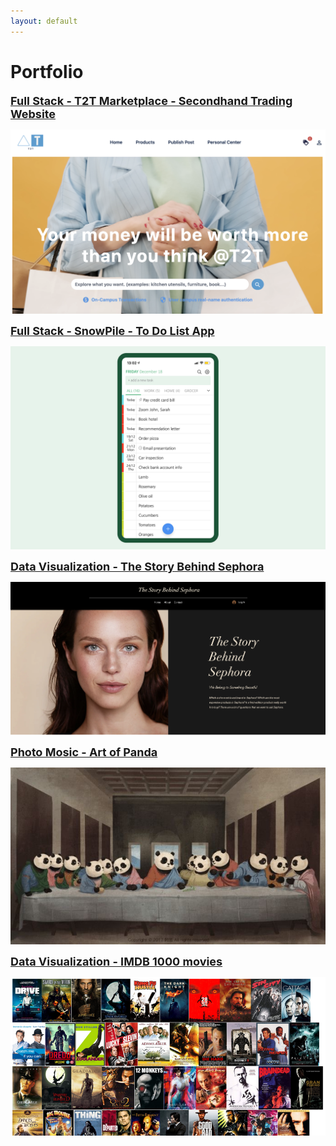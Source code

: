 ```yaml
---
layout: default
---
```


# Portfolio

<span style="font-size: 18px; color: blue; font-weight: bold;">[Full Stack - T2T Marketplace - Secondhand Trading Website](/T2T-MarketPlace)</span>

[![T2T Cover Page](images/T2T_coverpage.png)](/T2T-MarketPlace)

<span style="font-size: 18px; color: blue; font-weight: bold;">[Full Stack - SnowPile - To Do List App](/To_Do_List_App)</span>

[![To_do_list_cover_page](images/To_do_list_cover_page.png)](/To_Do_List_App)

<span style="font-size: 18px; color: blue; font-weight: bold;">[Data Visualization - The Story Behind Sephora](/sephora_page)</span>

[![sephora_page](images/sephora_cover_page.png)](/sephora_page)

<span style="font-size: 18px; color: blue; font-weight: bold;">[Photo Mosic - Art of Panda](/artofPanda_page)</span>

[![artofPanda_page](images/panda_cover_page.png)](/artofPanda_page)

<span style="font-size: 18px; color: blue; font-weight: bold;">[Data Visualization - IMDB 1000 movies](https://www.youtube.com/watch?v=JnYM0gnVbTU&t=28s)</span>

[![imdb_cover_page](images/imdb_cover_page.png)](https://www.youtube.com/watch?v=JnYM0gnVbTU&t=28s)

<!-- <img src="images/imdb_cover_page.png" width="480" height="240"/> -->

<!-- ### Category Name 2 -->

<!-- - [Project 1 Title](http://example.com/)
- [Project 2 Title](http://example.com/)
- [Project 3 Title](http://example.com/)
- [Project 4 Title](http://example.com/)
- [Project 5 Title](http://example.com/)

--- -->
